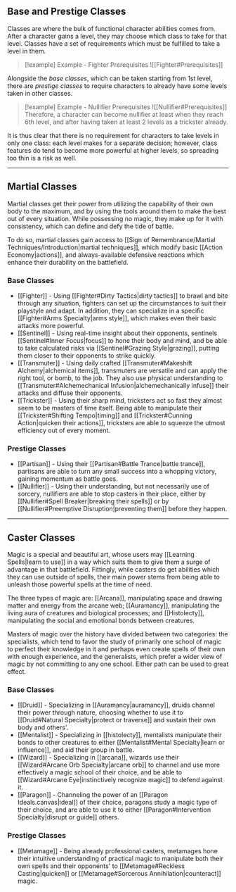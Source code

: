 ## Base and Prestige Classes

Classes are where the bulk of functional character abilities comes from. After a character gains a level, they may choose which class to take for that level. Classes have a set of requirements which must be fulfilled to take a level in them.

>[!example] Example - Fighter Prerequisites
>![[Fighter#Prerequisites]]

Alongside the _base classes_, which can be taken starting from 1st level, there are _prestige classes_ to require characters to already have some levels taken in other classes.

>[!example] Example - Nullifier Prerequisites
>![[Nullifier#Prerequisites]]
>Therefore, a character can become nullifier at least when they reach 6th level, and after having taken at least 2 levels as a trickster already.

It is thus clear that there is no requirement for characters to take levels in only one class: each level makes for a separate decision; however, class features do tend to become more powerful at higher levels, so spreading too thin is a risk as well.

-- -
## Martial Classes

Martial classes get their power from utilizing the capability of their own body to the maximum, and by using the tools around them to make the best out of every situation. While possessing no magic, they make up for it with consistency, which can define and defy the tide of battle.

To do so, martial classes gain access to [[Sign of Remembrance/Martial Techniques/Introduction|martial techniques]], which modify basic [[Action Economy|actions]], and always-available defensive reactions which enhance their durability on the battlefield.

### Base Classes

* [[Fighter]] - Using [[Fighter#Dirty Tactics|dirty tactics]] to brawl and bite through any situation, fighters can set up the circumstances to suit their playstyle and adapt. In addition, they can specialize in a specific [[Fighter#Arms Specialty|arms style]], which makes even their basic attacks more powerful.
* [[Sentinel]] - Using real-time insight about their opponents, sentinels [[Sentinel#Inner Focus|focus]] to hone their body and mind, and be able to take calculated risks via [[Sentinel#Grazing Style|grazing]], putting them closer to their opponents to strike quickly.
* [[Transmuter]] - Using daily crafted [[Transmuter#Makeshift Alchemy|alchemical items]], transmuters are versatile and can apply the right tool, or bomb, to the job. They also use physical understanding to [[Transmuter#Alchemechanical Infusion|alchemechanically infuse]] their attacks and diffuse their opponents.
* [[Trickster]] - Using their sharp mind, tricksters act so fast they almost seem to be masters of time itself. Being able to manipulate their [[Trickster#Shifting Tempo|timing]] and [[Trickster#Cunning Action|quicken their actions]], tricksters are able to squeeze the utmost efficiency out of every moment.

### Prestige Classes

* [[Partisan]] - Using their [[Partisan#Battle Trance|battle trance]], partisans are able to turn any small success into a whopping victory, gaining momentum as battle goes.
* [[Nullifier]] - Using their understanding, but not necessarily use of sorcery, nullifiers are able to stop casters in their place, either by [[Nullifier#Spell Breaker|breaking their spells]] or by [[Nullifier#Preemptive Disruption|preventing them]] before they happen.
-- - -
## Caster Classes

Magic is a special and beautiful art, whose users may [[Learning Spells|learn to use]] in a way which suits them to give them a surge of advantage in that battlefield. Fittingly, while casters do get abilities which they can use outside of spells, their main power stems from being able to unleash those powerful spells at the time of need.

The three types of magic are: [[Arcana]], manipulating space and drawing matter and energy from the arcane web; [[Auramancy]], manipulating the living aura of creatures and biological processes; and [[Histolecty]], manipulating the social and emotional bonds between creatures.

Masters of magic over the history have divided between two categories: the specialists, which tend to favor the study of primarily one school of magic to perfect their knowledge in it and perhaps even create spells of their own with enough experience, and the generalists, which prefer a wider view of magic by not committing to any one school. Either path can be used to great effect.

### Base Classes

* [[Druid]] - Specializing in [[Auramancy|auramancy]], druids channel their power through nature, choosing whether to use it to [[Druid#Natural Specialty|protect or traverse]] and sustain their own body and others'.
* [[Mentalist]] - Specializing in [[histolecty]], mentalists manipulate their bonds to other creatures to either [[Mentalist#Mental Specialty|learn or influence]], and aid their group in battle.
* [[Wizard]] - Specializing in [[arcana]], wizards use their [[Wizard#Arcane Orb Specialty|arcane orb]] to channel and use more effectively a magic school of their choice, and be able to [[Wizard#Arcane Eye|instinctively recognize magic]] to defend against it.
* [[Paragon]] - Channeling the power of an [[Paragon Ideals.canvas|ideal]] of their choice, paragons study a magic type of their choice, and are able to use it to either [[Paragon#Intervention Specialty|disrupt or guide]] others.

### Prestige Classes

* [[Metamage]] - Being already professional casters, metamages hone their intuitive understanding of practical magic to manipulate both their own spells and their opponents' to [[Metamage#Reckless Casting|quicken]] or [[Metamage#Sorcerous Annihilation|counteract]] magic.